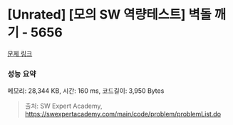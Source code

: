 # [Unrated] [모의 SW 역량테스트] 벽돌 깨기 - 5656 

[문제 링크](https://swexpertacademy.com/main/code/problem/problemDetail.do?contestProbId=AWXRQm6qfL0DFAUo) 

### 성능 요약

메모리: 28,344 KB, 시간: 160 ms, 코드길이: 3,950 Bytes



> 출처: SW Expert Academy, https://swexpertacademy.com/main/code/problem/problemList.do